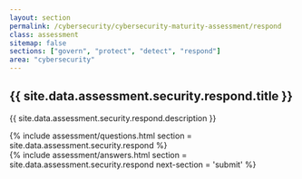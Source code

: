 ```yaml
---
layout: section
permalink: /cybersecurity/cybersecurity-maturity-assessment/respond
class: assessment
sitemap: false
sections: ["govern", "protect", "detect", "respond"]
area: "cybersecurity"
---
```


<div class="card-body pb-0 pt-5 bg-blue-100 px-4 px-sm-5">
  <h2 class="card-title fw-semibold pb-2">{{ site.data.assessment.security.respond.title }}</h2>
  <p class="card-text pb-4">{{ site.data.assessment.security.respond.description }}</p>
  {% include assessment/questions.html section = site.data.assessment.security.respond %}
</div>
<div class="card-body pt-0 px-4 px-sm-5 pb-5">
  {% include assessment/answers.html section = site.data.assessment.security.respond next-section = 'submit' %}
</div>